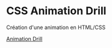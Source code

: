 # CSS Animation Drill

Création d'une animation en HTML/CSS

[Animation Drill](https://meilyn.github.io/css-animation-drill/)
